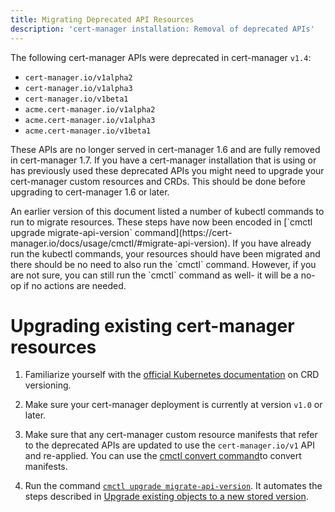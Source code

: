 ```yaml
---
title: Migrating Deprecated API Resources
description: 'cert-manager installation: Removal of deprecated APIs'
---
```


The following cert-manager APIs were deprecated in cert-manager `v1.4`:

- `cert-manager.io/v1alpha2`
- `cert-manager.io/v1alpha3`
- `cert-manager.io/v1beta1`
- `acme.cert-manager.io/v1alpha2`
- `acme.cert-manager.io/v1alpha3`
- `acme.cert-manager.io/v1beta1`

These APIs are no longer served in cert-manager 1.6 and are fully removed in cert-manager 1.7. If you have a cert-manager installation that is using or has previously used these deprecated APIs you might need to upgrade your cert-manager custom resources and CRDs. This should be done before upgrading to cert-manager 1.6 or later.

<div className="alert">
An earlier version of this document listed a number of kubectl commands to run to migrate resources. These steps have now been encoded in [`cmctl upgrade migrate-api-version` command](https://cert-manager.io/docs/usage/cmctl/#migrate-api-version). If you have already run the kubectl commands, your resources should have been migrated and there should be no need to also run the `cmctl` command. However, if you are not sure, you can still run the `cmctl` command as well- it will be a no-op if no actions are needed.
</div>

# Upgrading existing cert-manager resources

1. Familiarize yourself with the [official Kubernetes documentation](https://kubernetes.io/docs/tasks/extend-kubernetes/custom-resources/custom-resource-definition-versioning/#writing-reading-and-updating-versioned-customresourcedefinition-objects) on CRD versioning.

2. Make sure your cert-manager deployment is currently at version `v1.0` or later.

3. Make sure that any cert-manager custom resource manifests that refer to the deprecated APIs are updated to use the `cert-manager.io/v1` API and re-applied. You can use the [cmctl convert command](https://cert-manager.io/docs/usage/cmctl/#convert)to convert manifests.

4. Run the command [`cmctl upgrade migrate-api-version`](https://cert-manager.io/docs/usage/cmctl/#migrate-api-version). It automates the steps described in [Upgrade existing objects to a new stored version](https://kubernetes.io/docs/tasks/extend-kubernetes/custom-resources/custom-resource-definition-versioning/#upgrade-existing-objects-to-a-new-stored-version).